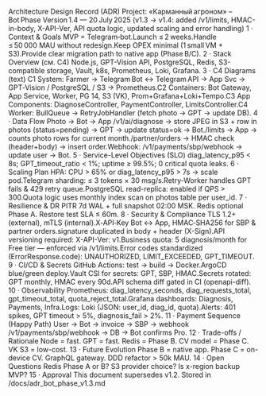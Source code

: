 Architecture Design Record (ADR)
Project: «Карманный агроном» – Bot Phase
Version 1.4 — 20 July 2025
(v1.3 → v1.4: added /v1/limits, HMAC-in-body, X-API-Ver, API quota logic, updated scaling and error handling)
1 · Context & Goals
MVP = Telegram‑bot.Launch ≤ 2 weeks.Handle ≤ 50 000 MAU without redesign.Keep OPEX minimal (1 small VM + S3).Provide clear migration path to native app (Phase B/C).
2 · Stack Overview
(см. C4) Node.js, GPT-Vision API, PostgreSQL, Redis, S3-compatible storage, Vault, k8s, Prometheus, Loki, Grafana.
3 · C4 Diagrams (text)
C1 System: Farmer → Telegram Bot ↔ Telegram API → App Svc → GPT‑Vision / PostgreSQL / S3 → Prometheus.C2 Containers: Bot Gateway, App Service, Worker, PG 14, S3 (VK), Prom+Grafana+Loki+Tempo.C3 App Components: DiagnoseController, PaymentController, LimitsController.C4 Worker: BullQueue → RetryJobHandler (fetch photo → GPT → update DB).
4 · Data Flow
Photo → Bot → App /v1/ai/diagnose → store JPEG in S3 + row in photos (status=pending) → GPT → update status=ok → Bot./limits → App → counts photo rows for current month./partner/orders → HMAC check (header+body) → insert order.Webhook: /v1/payments/sbp/webhook → update user → Bot.
5 · Service-Level Objectives (SLO)
diag_latency_p95 < 8s; GPT_timeout_ratio < 1%; uptime ≥ 99.5%; 0 critical quota leaks.
6 · Scaling Plan
HPA: CPU > 65% or diag_latency_p95 > 7s → scale pod.Telegram sharding: ≤ 3 tokens × 30 msg/s.Retry-Worker handles GPT fails & 429 retry queue.PostgreSQL read-replica: enabled if QPS > 300.Quota logic uses monthly index scan on photos table per user_id.
7 · Resilience & DR
PITR 7d WAL + full snapshot 02:00 MSK. Redis optional Phase A. Restore test SLA ≤ 60m.
8 · Security & Compliance
TLS 1.2+ (external), mTLS (internal).X‑API‑Key Bot ↔ App, HMAC‑SHA256 for SBP & partner orders.signature duplicated in body + header (X-Sign).API versioning required: X-API-Ver: v1.Business quota: 5 diagnosis/month for Free tier — enforced via /v1/limits.Error codes standardized (ErrorResponse.code): UNAUTHORIZED, LIMIT_EXCEEDED, GPT_TIMEOUT.
9 · CI/CD & Secrets
GitHub Actions: test → build → Docker.ArgoCD blue/green deploy.Vault CSI for secrets: GPT, SBP, HMAC.Secrets rotated: GPT monthly, HMAC every 90d.API schema diff gated in CI (openapi-diff).
10 · Observability
Prometheus: diag_latency_seconds, diag_requests_total, gpt_timeout_total, quota_reject_total.Grafana dashboards: Diagnosis, Payments, Infra.Logs: Loki (JSON: user_id, diag_id, quota).Alerts: 401 spikes, GPT timeout > 5%, diagnosis_fail > 2%.
11 · Payment Sequence (Happy Path)
User → Bot → invoice → SBP → webhook /v1/payments/sbp/webhook → DB → Bot confirms Pro.
12 · Trade-offs / Rationale
Node = fast. GPT = fast. Redis = Phase B. CV model = Phase C. VK S3 = low-cost.
13 · Future Evolution
Phase B = native app. Phase C = on-device CV. GraphQL gateway. DDD refactor > 50k MAU.
14 · Open Questions
Redis Phase A or B? S3 provider choice? Is x-region backup MVP?
15 · Approval
This document supersedes v1.2. Stored in /docs/adr_bot_phase_v1.3.md